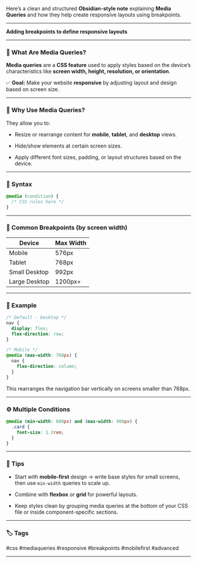 Here’s a clean and structured **Obsidian-style note** explaining **Media Queries** and how they help create responsive layouts using breakpoints.

---

**Adding breakpoints to define responsive layouts**

---

### 🧠 What Are Media Queries?

**Media queries** are a **CSS feature** used to apply styles based on the device’s characteristics like **screen width, height, resolution, or orientation**.

✅ **Goal:** Make your website **responsive** by adjusting layout and design based on screen size.

---

### 📱 Why Use Media Queries?

They allow you to:

- Resize or rearrange content for **mobile**, **tablet**, and **desktop** views.
    
- Hide/show elements at certain screen sizes.
    
- Apply different font sizes, padding, or layout structures based on the device.
    

---

### 🧪 Syntax

```css
@media (condition) {
  /* CSS rules here */
}
```

---

### 📏 Common Breakpoints (by screen width)

|Device|Max Width|
|---|---|
|Mobile|576px|
|Tablet|768px|
|Small Desktop|992px|
|Large Desktop|1200px+|

---

### 🔧 Example

```css
/* Default - Desktop */
nav {
  display: flex;
  flex-direction: row;
}

/* Mobile */
@media (max-width: 768px) {
  nav {
    flex-direction: column;
  }
}
```

This rearranges the navigation bar vertically on screens smaller than 768px.

---

### ⚙️ Multiple Conditions

```css
@media (min-width: 600px) and (max-width: 900px) {
  .card {
    font-size: 1.2rem;
  }
}
```

---

### 🧰 Tips

- Start with **mobile-first** design → write base styles for small screens, then use `min-width` queries to scale up.
    
- Combine with **flexbox** or **grid** for powerful layouts.
    
- Keep styles clean by grouping media queries at the bottom of your CSS file or inside component-specific sections.
    

---

### 🏷️ Tags

#css #mediaqueries #responsive #breakpoints #mobilefirst #advanced 

---

